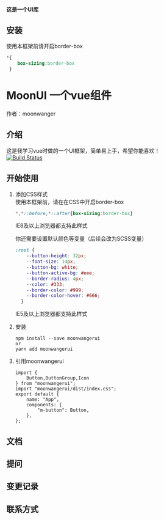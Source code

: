 #### 这是一个UI库

## 安装

使用本框架前请开启border-box
```css
*{
    box-sizing:border-box
 }
```


# MoonUI 一个vue组件

作者：moonwanger
## 介绍
这是我学习vue时做的一个UI框架，简单易上手，希望你能喜欢！<br>
[![Build Status](https://travis-ci.org/Amayw/MoonUI.svg?branch=main)](https://travis-ci.org/Amayw/MoonUI)
## 开始使用
1. 添加CSS样式<br>
    使用本框架前，请在在CSS中开启border-box
    ```css
    *,*::before,*::after{box-sizing:border-box}
    ```
    IE8及以上浏览器都支持此样式
    
    你还需要设置默认颜色等变量（后续会改为SCSS变量）
    ```css
    :root {
        --button-height: 32px;
        --font-size: 14px;
        --button-bg: white;
        --button-active-bg: #eee;
        --border-radius: 4px;
        --color: #333;
        --border-color: #999;
        --border-color-hover: #666;
      }
    ```
    IE5及以上浏览器都支持此样式
2. 安装
    ```
    npm install --save moonwangerui
    or
    yarn add moonwangerui
    ```
3. 引用moonwangerui
    ```vue
    import {
        Button,ButtonGroup,Icon
    } from "moonwangerui";
    import "moonwangerui/dist/index.css";
    export default {
        name: "App",
        components: {
            "m-button": Button,
        },
    };
    ```

## 文档

## 提问

## 变更记录

## 联系方式



